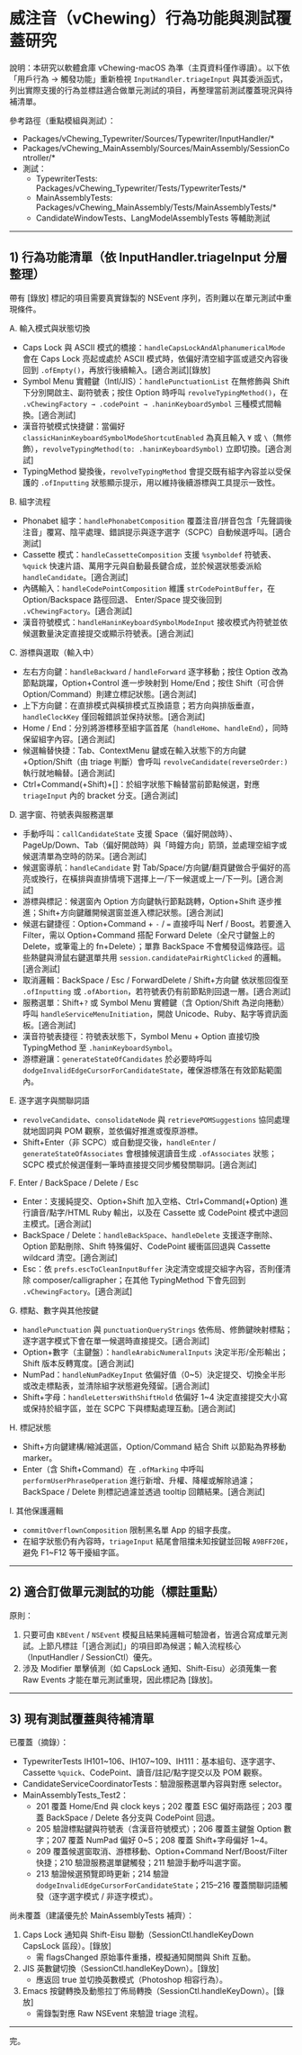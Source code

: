 # 威注音（vChewing）行為功能與測試覆蓋研究

說明：本研究以軟體倉庫 vChewing-macOS 為準（主頁資料僅作導讀）。以下依「用戶行為 → 觸發功能」重新檢視 `InputHandler.triageInput` 與其委派函式，列出實際支援的行為並標註適合做單元測試的項目，再整理當前測試覆蓋現況與待補清單。

參考路徑（重點模組與測試）：
- Packages/vChewing_Typewriter/Sources/Typewriter/InputHandler/*
- Packages/vChewing_MainAssembly/Sources/MainAssembly/SessionController/*
- 測試：
  - TypewriterTests: Packages/vChewing_Typewriter/Tests/TypewriterTests/*
  - MainAssemblyTests: Packages/vChewing_MainAssembly/Tests/MainAssemblyTests/*
  - CandidateWindowTests、LangModelAssemblyTests 等輔助測試

---

## 1) 行為功能清單（依 InputHandler.triageInput 分層整理）

帶有 [錄放] 標記的項目需要真實錄製的 NSEvent 序列，否則難以在單元測試中重現條件。

A. 輸入模式與狀態切換
- Caps Lock 與 ASCII 模式的橋接：`handleCapsLockAndAlphanumericalMode` 會在 Caps Lock 亮起或處於 ASCII 模式時，依偏好清空組字區或遞交內容後回到 `.ofEmpty()`，再放行後續輸入。[適合測試][錄放]
- Symbol Menu 實體鍵（Intl/JIS）：`handlePunctuationList` 在無修飾與 Shift 下分別開啟主、副符號表；按住 Option 時呼叫 `revolveTypingMethod()`，在 `.vChewingFactory → .codePoint → .haninKeyboardSymbol` 三種模式間輪換。[適合測試]
- 漢音符號模式快捷鍵：當偏好 `classicHaninKeyboardSymbolModeShortcutEnabled` 為真且輸入 `¥` 或 `\`（無修飾），`revolveTypingMethod(to: .haninKeyboardSymbol)` 立即切換。[適合測試]
- TypingMethod 變換後，`revolveTypingMethod` 會提交既有組字內容並以受保護的 `.ofInputting` 狀態顯示提示，用以維持後續游標與工具提示一致性。

B. 組字流程
- Phonabet 組字：`handlePhonabetComposition` 覆蓋注音/拼音包含「先聲調後注音」覆寫、陰平處理、錯誤提示與逐字選字（SCPC）自動候選呼叫。[適合測試]
- Cassette 模式：`handleCassetteComposition` 支援 `%symboldef` 符號表、`%quick` 快速片語、萬用字元與自動最長鍵合成，並於候選狀態委派給 `handleCandidate`。[適合測試]
- 內碼輸入：`handleCodePointComposition` 維護 `strCodePointBuffer`，在 Option/Backspace 路徑回退、 Enter/Space 提交後回到 `.vChewingFactory`。[適合測試]
- 漢音符號模式：`handleHaninKeyboardSymbolModeInput` 接收模式內符號並依候選數量決定直接提交或顯示符號表。[適合測試]

C. 游標與選取（輸入中）
- 左右方向鍵：`handleBackward` / `handleForward` 逐字移動；按住 Option 改為節點跳躍，Option+Control 進一步映射到 Home/End；按住 Shift（可合併 Option/Command）則建立標記狀態。[適合測試]
- 上下方向鍵：在直排模式與橫排模式互換語意；若方向與排版垂直，`handleClockKey` 僅回報錯誤並保持狀態。[適合測試]
- Home / End：分別將游標移至組字區首尾（`handleHome`、`handleEnd`），同時保留組字內容。[適合測試]
- 候選輪替快捷：Tab、ContextMenu 鍵或在輸入狀態下的方向鍵+Option/Shift（由 triage 判斷）會呼叫 `revolveCandidate(reverseOrder:)` 執行就地輪替。[適合測試]
- Ctrl+Command(+Shift)+[]：於組字狀態下輪替當前節點候選，對應 `triageInput` 內的 bracket 分支。[適合測試]

D. 選字窗、符號表與服務選單
- 手動呼叫：`callCandidateState` 支援 Space（偏好開啟時）、PageUp/Down、Tab（偏好開啟時）與「時鐘方向」箭頭，並處理空組字或候選清單為空時的防呆。[適合測試]
- 候選窗導航：`handleCandidate` 對 Tab/Space/方向鍵/翻頁鍵做合乎偏好的高亮或換行，在橫排與直排情境下選擇上一/下一候選或上一/下一列。[適合測試]
- 游標與標記：候選窗內 Option 方向鍵執行節點跳轉，Option+Shift 逐步推進；Shift+方向鍵離開候選窗並進入標記狀態。[適合測試]
- 候選右鍵捷徑：Option+Command + `-` / `=` 直接呼叫 Nerf / Boost。若要進入 Filter，需以 Option+Command 搭配 Forward Delete（全尺寸鍵盤上的 Delete，或筆電上的 fn+Delete）；單靠 BackSpace 不會觸發這條路徑。這些熱鍵與滑鼠右鍵選單共用 `session.candidatePairRightClicked` 的邏輯。[適合測試]
- 取消邏輯：BackSpace / Esc / ForwardDelete / Shift+方向鍵 依狀態回復至 `.ofInputting` 或 `.ofAbortion`，若符號表仍有前節點則回退一層。[適合測試]
- 服務選單：Shift+`?` 或 Symbol Menu 實體鍵（含 Option/Shift 為逆向捲動）呼叫 `handleServiceMenuInitiation`，開啟 Unicode、Ruby、點字等資訊面板。[適合測試]
- 漢音符號表捷徑：符號表狀態下，Symbol Menu + Option 直接切換 TypingMethod 至 `.haninKeyboardSymbol`。
- 游標避讓：`generateStateOfCandidates` 於必要時呼叫 `dodgeInvalidEdgeCursorForCandidateState`，確保游標落在有效節點範圍內。

E. 逐字選字與關聯詞語
- `revolveCandidate`、`consolidateNode` 與 `retrievePOMSuggestions` 協同處理就地固詞與 POM 觀察，並依偏好推進或復原游標。
- Shift+Enter（非 SCPC）或自動提交後，`handleEnter` / `generateStateOfAssociates` 會根據候選讀音生成 `.ofAssociates` 狀態；SCPC 模式於候選僅剩一筆時直接提交同步觸發關聯詞。[適合測試]

F. Enter / BackSpace / Delete / Esc
- Enter：支援純提交、Option+Shift 加入空格、Ctrl+Command(+Option) 進行讀音/點字/HTML Ruby 輸出，以及在 Cassette 或 CodePoint 模式中退回主模式。[適合測試]
- BackSpace / Delete：`handleBackSpace`、`handleDelete` 支援逐字刪除、Option 節點刪除、Shift 特殊偏好、CodePoint 緩衝區回退與 Cassette wildcard 清空。[適合測試]
- Esc：依 `prefs.escToCleanInputBuffer` 決定清空或提交組字內容，否則僅清除 composer/calligrapher；在其他 TypingMethod 下會先回到 `.vChewingFactory`。[適合測試]

G. 標點、數字與其他按鍵
- `handlePunctuation` 與 `punctuationQueryStrings` 依佈局、修飾鍵映射標點；逐字選字模式下會在單一候選時直接提交。[適合測試]
- Option+數字（主鍵盤）：`handleArabicNumeralInputs` 決定半形/全形輸出；Shift 版本反轉寬度。[適合測試]
- NumPad：`handleNumPadKeyInput` 依偏好值（0~5）決定提交、切換全半形或改走標點表，並清除組字狀態避免殘留。[適合測試]
- Shift+字母：`handleLettersWithShiftHold` 依偏好 1~4 決定直接提交大小寫或保持於組字區，並在 SCPC 下與標點處理互動。[適合測試]

H. 標記狀態
- Shift+方向鍵建構/縮減選區，Option/Command 結合 Shift 以節點為界移動 marker。
- Enter（含 Shift+Command）在 `.ofMarking` 中呼叫 `performUserPhraseOperation` 進行新增、升權、降權或解除過濾；BackSpace / Delete 則標記過濾並透過 tooltip 回饋結果。[適合測試]

I. 其他保護邏輯
- `commitOverflownComposition` 限制黑名單 App 的組字長度。
- 在組字狀態仍有內容時，`triageInput` 結尾會阻擋未知按鍵並回報 `A9BFF20E`，避免 F1~F12 等干擾組字區。

---

## 2) 適合訂做單元測試的功能（標註重點）

原則：

1. 只要可由 `KBEvent` / `NSEvent` 模擬且結果純邏輯可驗證者，皆適合寫成單元測試。上節凡標註「[適合測試]」的項目即為候選；輸入流程核心（InputHandler / SessionCtl）優先。
2. 涉及 Modifier 單擊偵測（如 CapsLock 通知、Shift-Eisu）必須蒐集一套 Raw Events 才能在單元測試重現，因此標記為 [錄放]。

---

## 3) 現有測試覆蓋與待補清單

已覆蓋（摘錄）：
- TypewriterTests IH101~106、IH107~109、IH111：基本組句、逐字選字、Cassette `%quick`、CodePoint、讀音/註記/點字提交以及 POM 觀察。
- CandidateServiceCoordinatorTests：驗證服務選單內容與對應 selector。
- MainAssemblyTests_Test2：
  - 201 覆蓋 Home/End 與 clock keys；202 覆蓋 ESC 偏好兩路徑；203 覆蓋 BackSpace / Delete 各分支與 CodePoint 回退。
  - 205 驗證標點鍵與符號表（含漢音符號模式）；206 覆蓋主鍵盤 Option 數字；207 覆蓋 NumPad 偏好 0~5；208 覆蓋 Shift+字母偏好 1~4。
  - 209 覆蓋候選窗取消、游標移動、Option+Command Nerf/Boost/Filter 快捷；210 驗證服務選單鍵觸發；211 驗證手動呼叫選字窗。
  - 213 驗證候選預覽即時更新；214 驗證 `dodgeInvalidEdgeCursorForCandidateState`；215–216 覆蓋關聯詞語觸發（逐字選字模式 / 非逐字模式）。

尚未覆蓋（建議優先於 MainAssemblyTests 補齊）：
1. Caps Lock 通知與 Shift-Eisu 聯動（SessionCtl.handleKeyDown CapsLock 區段）。[錄放]
   - 需 flagsChanged 原始事件重播，模擬通知開關與 Shift 互動。
2. JIS 英數鍵切換（SessionCtl.handleKeyDown）。[錄放]
   - 應返回 true 並切換英數模式（Photoshop 相容行為）。
3. Emacs 按鍵轉換及動態拉丁佈局轉換（SessionCtl.handleKeyDown）。[錄放]
   - 需錄製對應 Raw NSEvent 來驗證 triage 流程。

---

完。